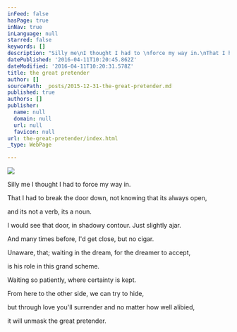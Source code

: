 ```yaml
---
inFeed: false
hasPage: true
inNav: true
inLanguage: null
starred: false
keywords: []
description: "Silly me\nI thought I had to \nforce my way in.\nThat I had to \nbreak the door down,\nnot knowing \nthat its always open,\nand its not a verb, \nits a noun.\_"
datePublished: '2016-04-11T10:20:45.862Z'
dateModified: '2016-04-11T10:20:31.578Z'
title: the great pretender
author: []
sourcePath: _posts/2015-12-31-the-great-pretender.md
published: true
authors: []
publisher:
  name: null
  domain: null
  url: null
  favicon: null
url: the-great-pretender/index.html
_type: WebPage

---
```

![](https://the-grid-user-content.s3-us-west-2.amazonaws.com/4f145eb7-234c-4799-bb2a-3863364f1231.jpg)

Silly me
I thought I had to 
force my way in. 

That I had to 
break the door down,
not knowing 
that its always open, 

and its not a verb, 
its a noun. 

I would see that door,
in shadowy contour.
Just slightly ajar. 

And many times before,
I'd get close, but no cigar. 

Unaware, that;
waiting in the dream, 
for the dreamer to accept, 

is his role 
in this grand scheme. 

Waiting so patiently, 
where certainty is kept. 

From here to the other side, 
we can try to hide, 

but through love you'll surrender
and no matter how well alibied,  

it will unmask the great pretender.